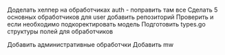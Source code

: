 Доделать хелпер на обработчиках auth - поправить там все
Сделать 5 основных обработчиков для user
добавить репозиторий
Проверить и если необходимо подкоректировать модель
Подготовить types.go структуры полей для обработчиков

Добавить административные обработчки
Добавить mw